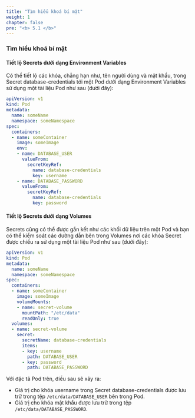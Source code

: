 ```yaml
---
title: "Tìm hiểu khoá bí mật"
weight: 1
chapter: false
pre: "<b> 5.1 </b>"
---
```



### Tìm hiểu khoá bí mật

#### Tiết lộ Secrets dưới dạng Environment Variables

Có thể tiết lộ các khóa, chẳng hạn như, tên người dùng và mật khẩu, trong Secret database-credentials tới một Pod dưới dạng Environment Variables sử dụng một tài liệu Pod như sau (dưới đây):

```yaml
apiVersion: v1
kind: Pod
metadata:
  name: someName
  namespace: someNamespace
spec:
  containers:
  - name: someContainer
    image: someImage
    env:
    - name: DATABASE_USER
      valueFrom:
        secretKeyRef:
          name: database-credentials
          key: username
    - name: DATABASE_PASSWORD
      valueFrom:
        secretKeyRef:
          name: database-credentials
          key: password
```

#### Tiết lộ Secrets dưới dạng Volumes

Secrets cũng có thể được gắn kết như các khối dữ liệu trên một Pod và bạn có thể kiểm soát các đường dẫn bên trong Volumes nơi các khóa Secret được chiếu ra sử dụng một tài liệu Pod như sau (dưới đây):

```yaml
apiVersion: v1
kind: Pod
metadata:
  name: someName
  namespace: someNamespace
spec:
  containers:
  - name: someContainer
    image: someImage
    volumeMounts:
    - name: secret-volume
      mountPath: "/etc/data"
      readOnly: true
  volumes:
  - name: secret-volume
    secret:
      secretName: database-credentials
      items:
      - key: username
        path: DATABASE_USER 
      - key: password
        path: DATABASE_PASSWORD

```

Với đặc tả Pod trên, điều sau sẽ xảy ra:

- Giá trị cho khóa username trong Secret database-credentials được lưu trữ trong tệp `/etc/data/DATABASE_USER` bên trong Pod.
- Giá trị cho khóa mật khẩu được lưu trữ trong tệp `/etc/data/DATABASE_PASSWORD`.